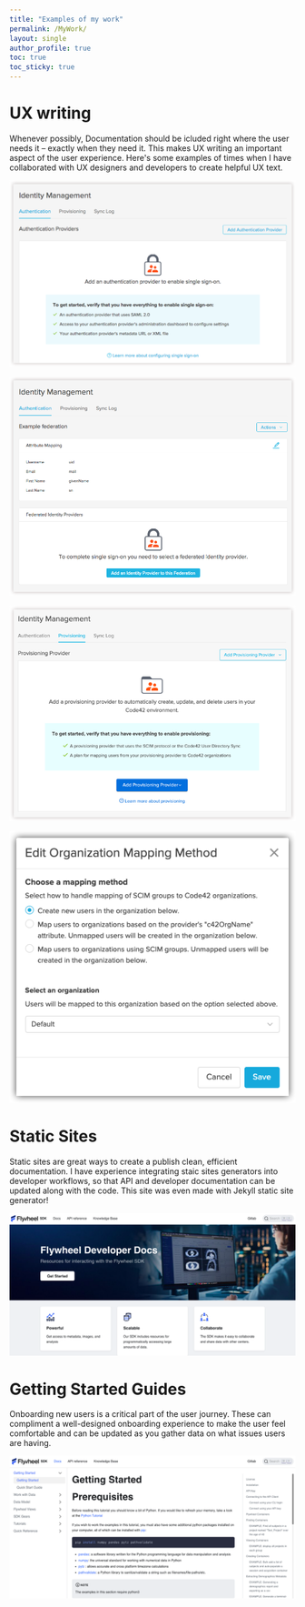 ```yaml
---
title: "Examples of my work"
permalink: /MyWork/
layout: single
author_profile: true
toc: true
toc_sticky: true
---
```


# UX writing
Whenever possibly, Documentation should be icluded right where the user needs it – exactly when they need it. This makes UX writing an important aspect of the user experience. Here's some examples of times when I have collaborated with UX designers and developers to create helpful UX text. 

![Authentication Empty State](/assets/images/EmptyStateAddSSO.png)

![Authentication Settings](/assets/images/AuthenticationUXText.png)

![Add Provisioning](/assets/images/AddProvisioningUXText.png)

![Mapping Options](/assets/images/ModalMappingUXText.png)

# Static Sites
Static sites are great ways to create a publish clean, efficient documentation. I have experience integrating staic sites generators into developer workflows, so that API and developer documentation can be updated along with the code. This site was even made with Jekyll static site generator! 

![Developer Documentation portal](/assets/images/DeveloperDocumentationPortal.png)


# Getting Started Guides
Onboarding new users is a critical part of the user journey. These can compliment a well-designed onboarding experience to make the user feel comfortable and can be updated as you gather data on what issues users are having.

![Mapping Options](/assets/images/DeveloperGettingStarted.png)
